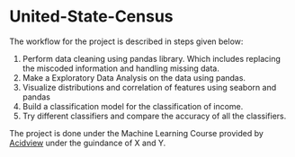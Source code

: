 # United-State-Census
The workflow for the project is described in  steps given below:
1. Perform data cleaning using pandas library. Which includes replacing the miscoded information and handling missing data.
2. Make a Exploratory Data Analysis on the data using pandas.
3. Visualize distributions and correlation of features using seaborn and pandas
4. Build a classification model for the classification of income.
5. Try different classifiers and compare the accuracy of all the classifiers.
 
The project is done under the Machine Learning Course  provided by [Acidview](https://acadview.com) under the guindance of X and Y.
